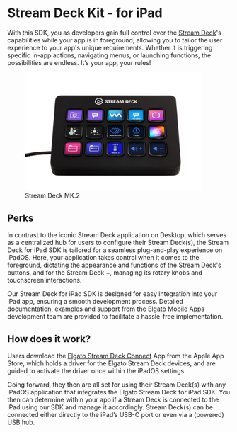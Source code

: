 # Stream Deck Kit - for iPad

With this SDK, you as developers gain full control over the [Stream Deck](https://www.elgato.com/stream-deck)'s capabilities while your app is in foreground, allowing you to tailor the user experience to your app's unique requirements. Whether it is triggering specific in-app actions, navigating menus, or launching functions, the possibilities are endless. It’s your app, your rules!

<figure>
    <img alt="Stream Deck MK.2" src="_images/StreamDeckMK.s.webp"  width= 400>
    <figcaption>Stream Deck MK.2</figcaption>
</figure>

## Perks

In contrast to the iconic Stream Deck application on Desktop, which serves as a centralized hub for users to configure their Stream Deck(s), the Stream Deck for iPad SDK is tailored for a seamless plug-and-play experience on iPadOS. Here, your application takes control when it comes to the foreground, dictating the appearance and functions of the Stream Deck's buttons, and for the Stream Deck +, managing its rotary knobs and touchscreen interactions. 

Our Stream Deck for iPad SDK is designed for easy integration into your iPad app, ensuring a smooth development process. Detailed documentation, examples and support from the Elgato Mobile Apps development team are provided to facilitate a hassle-free implementation.

## How does it work?

Users download the [Elgato Stream Deck Connect](https://itunes.apple.com/de/app/elgato-stream-deck-connect/id6474433828) App from the Apple App Store, which holds a driver for the Elgato Stream Deck devices, and are guided to activate the driver once within the iPadOS settings. 

Going forward, they then are all set for using their Stream Deck(s) with any iPadOS application that integrates the Elgato Stream Deck for iPad SDK. You then can determine within your app if a Stream Deck is connected to the iPad using our SDK and manage it accordingly. Stream Deck(s) can be connected either directly to the iPad’s USB-C port or even via a (powered) USB hub.